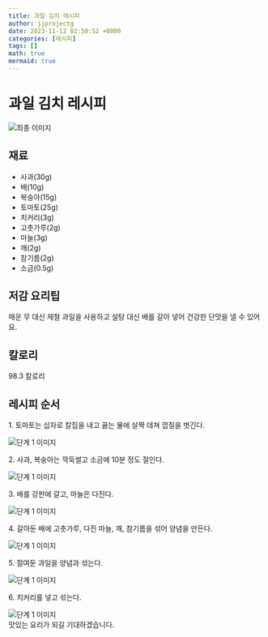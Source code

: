 ```yaml
---
title: 과일 김치 레시피
author: jjprojectg
date: 2023-11-12 02:50:52 +0000
categories: [레시피]
tags: []
math: true
mermaid: true
---
```

<meta name="og:type" content="website"/>
<meta charset="UTF-8"/>
<div class="header">
  <h1>과일 김치 레시피</h1>
</div>

<div class="container my-4">
  <div class="row">
    <div class="col-12 col-md-6">
      <div class="recipe-image">
        <img src="http://www.foodsafetykorea.go.kr/uploadimg/cook/10_01087_2.png" class="step-image" alt="최종 이미지"/>
      </div>
    </div>
    <div class="col-12 col-md-6">
      <div class="ingredients">
        <h2>재료</h2>
        <ul class="card">
          <li> 사과(30g) </li>
          <li>  배(10g) </li>
          <li>  복숭아(15g) </li>
          <li> 토마토(25g) </li>
          <li>  치커리(3g) </li>
          <li>  고춧가루(2g) </li>
          <li> 마늘(3g) </li>
          <li>  깨(2g) </li>
          <li>  참기름(2g) </li>
          <li>  소금(0.5g) </li>
</ul>
      </div>
    </div>
    <div class="col-12 col-md-6">
      <div class="ingredients">
        <h2>저감 요리팁</h2>
        <div class="card"> 
          <p>
            매운 무 대신 제철 과일을 사용하고 설탕 대신 배를 갈아 넣어 건강한 단맛을 낼 수 있어요.
          </p>
        </div>
      </div>
      <div class="ingredients">
        <h2>칼로리</h2>
        <div class="card"> 
          <p>
            98.3 칼로리
          </p>
        </div>
      </div>
    </div>
  </div>

  <h2 class="my-4">레시피 순서</h2>
  <div class="card recipe-card">
    <div class="card-body recipe-step">
      <p class="card-text step-description">1. 토마토는 십자로 칼집을 내고
끓는 물에 살짝 데쳐 껍질을
벗긴다.</p>
      <img src="http://www.foodsafetykorea.go.kr/uploadimg/cook/20_01087_1.JPG" alt="단계 1 이미지" class="step-image"/>
    </div>
  </div>
  <div class="card recipe-card">
    <div class="card-body recipe-step">
      <p class="card-text step-description">2. 사과, 복숭아는 깍둑썰고 소금에 
10분 정도 절인다.</p>
      <img src="http://www.foodsafetykorea.go.kr/uploadimg/cook/20_01087_2.JPG" alt="단계 1 이미지" class="step-image"/>
    </div>
  </div>
  <div class="card recipe-card">
    <div class="card-body recipe-step">
      <p class="card-text step-description">3. 배를 강판에 갈고, 마늘은 다진다.</p>
      <img src="http://www.foodsafetykorea.go.kr/uploadimg/cook/20_01087_3.JPG" alt="단계 1 이미지" class="step-image"/>
    </div>
  </div>
  <div class="card recipe-card">
    <div class="card-body recipe-step">
      <p class="card-text step-description">4. 갈아둔 배에 고춧가루, 다진 마늘,
깨, 참기름을 섞어 양념을 만든다.</p>
      <img src="http://www.foodsafetykorea.go.kr/uploadimg/cook/20_01087_4.JPG" alt="단계 1 이미지" class="step-image"/>
    </div>
  </div>
  <div class="card recipe-card">
    <div class="card-body recipe-step">
      <p class="card-text step-description">5.  절여둔 과일을 양념과 섞는다.</p>
      <img src="http://www.foodsafetykorea.go.kr/uploadimg/cook/20_01087_5.JPG" alt="단계 1 이미지" class="step-image"/>
    </div>
  </div>
  <div class="card recipe-card">
    <div class="card-body recipe-step">
      <p class="card-text step-description">6. 치커리를 넣고 섞는다.</p>
      <img src="http://www.foodsafetykorea.go.kr/uploadimg/cook/20_01087_6.JPG" alt="단계 1 이미지" class="step-image"/>
    </div>
  </div>

</div>
맛있는 요리가 되길 기대하겠습니다.
